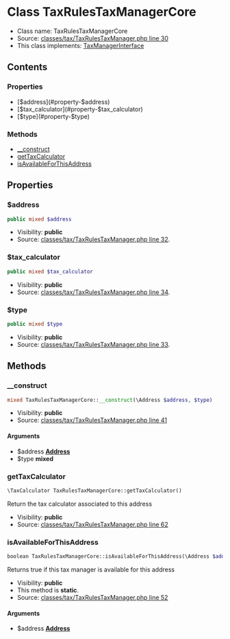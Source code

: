 Class TaxRulesTaxManagerCore
=====================





* Class name: TaxRulesTaxManagerCore
* Source: [classes/tax/TaxRulesTaxManager.php line 30](https://github.com/PrestaShop/PrestaShop/blob/1.6.0.2/classes/tax/TaxRulesTaxManager.php#L30)
* This class implements: [TaxManagerInterface](interface.TaxManagerInterface.md)

Contents
--------


### Properties

* [$address](#property-$address)
* [$tax_calculator](#property-$tax_calculator)
* [$type](#property-$type)

### Methods

* [__construct](#method-__construct)
* [getTaxCalculator](#method-getTaxCalculator)
* [isAvailableForThisAddress](#method-isAvailableForThisAddress)




Properties
----------


### <a name="property-$address"></a>$address

```php
public mixed $address
```





* Visibility: **public**
* Source: [classes/tax/TaxRulesTaxManager.php line 32](https://github.com/PrestaShop/PrestaShop/blob/1.6.0.2/classes/tax/TaxRulesTaxManager.php#L32).


### <a name="property-$tax_calculator"></a>$tax_calculator

```php
public mixed $tax_calculator
```





* Visibility: **public**
* Source: [classes/tax/TaxRulesTaxManager.php line 34](https://github.com/PrestaShop/PrestaShop/blob/1.6.0.2/classes/tax/TaxRulesTaxManager.php#L34).


### <a name="property-$type"></a>$type

```php
public mixed $type
```





* Visibility: **public**
* Source: [classes/tax/TaxRulesTaxManager.php line 33](https://github.com/PrestaShop/PrestaShop/blob/1.6.0.2/classes/tax/TaxRulesTaxManager.php#L33).


Methods
-------


### <a name="method-__construct"></a>__construct

```php
mixed TaxRulesTaxManagerCore::__construct(\Address $address, $type)
```





* Visibility: **public**
* Source: [classes/tax/TaxRulesTaxManager.php line 41](https://github.com/PrestaShop/PrestaShop/blob/1.6.0.2/classes/tax/TaxRulesTaxManager.php#L41)


#### Arguments
* $address **[Address](class.AddressCore.md)**
* $type **mixed**



### <a name="method-getTaxCalculator"></a>getTaxCalculator

```php
\TaxCalculator TaxRulesTaxManagerCore::getTaxCalculator()
```

Return the tax calculator associated to this address



* Visibility: **public**
* Source: [classes/tax/TaxRulesTaxManager.php line 62](https://github.com/PrestaShop/PrestaShop/blob/1.6.0.2/classes/tax/TaxRulesTaxManager.php#L62)




### <a name="method-isAvailableForThisAddress"></a>isAvailableForThisAddress

```php
boolean TaxRulesTaxManagerCore::isAvailableForThisAddress(\Address $address)
```

Returns true if this tax manager is available for this address



* Visibility: **public**
* This method is **static**.
* Source: [classes/tax/TaxRulesTaxManager.php line 52](https://github.com/PrestaShop/PrestaShop/blob/1.6.0.2/classes/tax/TaxRulesTaxManager.php#L52)


#### Arguments
* $address **[Address](class.AddressCore.md)**


